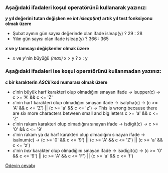 ### Aşağıdaki ifadaleri koşul operatörünü kullanarak yazınız:

**_y_ yıl değerini tutan değişken ve _int isleap(int)_ artık yıl test fonksiyonu olmak üzere**
+ Şubat ayının gün sayısı değerinde olan ifade		isleap(y) ? 29 : 28
+ Yılın gün sayısı olan ifade						isleap(y) ? 366 : 365

**_x_ ve _y_ tamsayı değişkenler olmak üzere**
+ _x_ ve _y_'nin büyüğü _(max)_						x > y ? x : y


### Aşağıdaki ifadaleri ise koşul operatörünü kullanmadan yazınız:

**_c_ bir karakterin _ASCII_ kod numarası olmak üzere**
	
+ _c_'nin büyük harf karakteri olup olmadığını sınayan ifade			->	isupper(c)	->	c >= 'A' && c <= 'Z'
+ _c_'nin harf karakteri olup olmadığını sınayan ifade					->	isalpha(c)	->	(c >= 'A' && c <= 'Z') || (c >= 'a' && c <= 'z')	->	This is wrong because there are six more characters between small and big letters c >= 'a' && c <= 'Z'
+ _c_'nin rakam karakteri olup olmadığını sınayan ifade					->	isdigit(c)	->	c >= '0' && c <= '9'
+ _c_'nin rakam ya da harf karakteri olup olmadığını sınayan ifade		->	isalnum(c)	->	(c >= '0' && c <= '9') || (c >= 'A' && c <= 'Z') || (c >= 'a' && c <= 'z')
+ _c_'nin _hex_ karakter olup olmadığını sınayan ifade					->	isxdigit(c)	->	(c >= '0' && c <= '9') || (c >= 'A' && c <= 'F') || (c >= 'a' && c <= 'f')

[Ödevin cevabı](https://vimeo.com/455271631)

